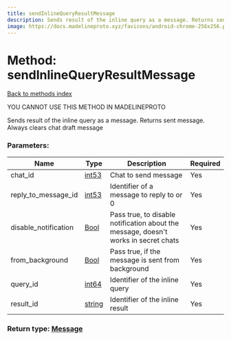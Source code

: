 ```yaml
---
title: sendInlineQueryResultMessage
description: Sends result of the inline query as a message. Returns sent message. Always clears chat draft message
image: https://docs.madelineproto.xyz/favicons/android-chrome-256x256.png
---
```

# Method: sendInlineQueryResultMessage  
[Back to methods index](index.md)


YOU CANNOT USE THIS METHOD IN MADELINEPROTO


Sends result of the inline query as a message. Returns sent message. Always clears chat draft message

### Parameters:

| Name     |    Type       | Description | Required |
|----------|---------------|-------------|----------|
|chat\_id|[int53](../types/int53.md) | Chat to send message | Yes|
|reply\_to\_message\_id|[int53](../types/int53.md) | Identifier of a message to reply to or 0 | Yes|
|disable\_notification|[Bool](../types/Bool.md) | Pass true, to disable notification about the message, doesn't works in secret chats | Yes|
|from\_background|[Bool](../types/Bool.md) | Pass true, if the message is sent from background | Yes|
|query\_id|[int64](../constructors/int64.md) | Identifier of the inline query | Yes|
|result\_id|[string](../types/string.md) | Identifier of the inline result | Yes|


### Return type: [Message](../types/Message.md)

